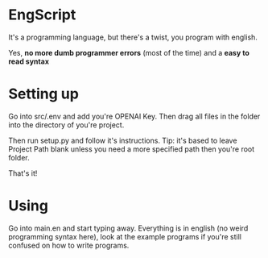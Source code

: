 # EngScript
It's a programming language, but there's a twist, you program with english.

Yes, **no more dumb programmer errors** (most of the time) and a **easy to read syntax**

# Setting up
Go into src/.env and add you're OPENAI Key. Then drag all files in the folder into the directory of you're project.

Then run setup.py and follow it's instructions. Tip: it's based to leave Project Path blank unless you need a more specified path then you're root folder.

That's it!

# Using
Go into main.en and start typing away. Everything is in english (no weird programming syntax here), look at the example programs if you're still confused on how to write programs.
